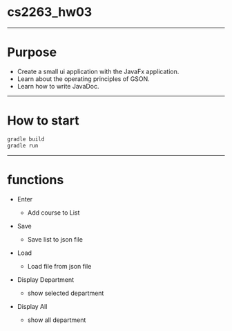 # cs2263_hw03

---
# Purpose
- Create a small ui application with the JavaFx application.
- Learn about the operating principles of GSON.
- Learn how to write JavaDoc.
- ---

# How to start
``` java
gradle build
gradle run
```

---
# functions
- Enter
    - Add course to List
  
- Save
  - Save list to json file

- Load
  - Load file from json file

- Display Department
  - show selected department 
  
- Display All
  - show all department